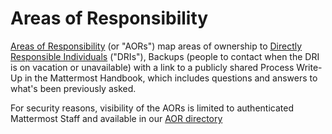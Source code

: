 # Areas of Responsibility

[Areas of Responsibility](../../company/about-mattermost/list-of-terms.md#aor) \(or "AORs"\) map areas of ownership to [Directly Responsible Individuals](../../company/about-mattermost/list-of-terms.md#dri) \("DRIs"\), Backups \(people to contact when the DRI is on vacation or unavailable\) with a link to a publicly shared Process Write-Up in the Mattermost Handbook, which includes questions and answers to what's been previously asked.
  
For security reasons, visibility of the AORs is limited to authenticated Mattermost Staff and available in our [AOR directory](https://docs.google.com/spreadsheets/d/1qraUnYC-4W1W7nouaWzmLKl5zVzKYKqXwkMdBX2t97M/edit#gid=684908004)
